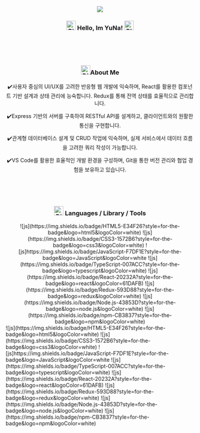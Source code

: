 <div align=center>
  <img src="https://capsule-render.vercel.app/api?type=waving&color=a1daf5&height=150&section=header&text=YuNa's%20GitHub&fontSize=42" />
</div>

<div align=center>
  <h3>
    <img src="https://raw.githubusercontent.com/Tarikul-Islam-Anik/Animated-Fluent-Emojis/master/Emojis/Smilies/Blue%20Heart.png" alt="Blue Heart" width="25" height="25" />
    Hello, Im YuNa!
    <img src="https://raw.githubusercontent.com/Tarikul-Islam-Anik/Animated-Fluent-Emojis/master/Emojis/Smilies/Blue%20Heart.png" alt="Blue Heart" width="25" height="25" />
  </h3>
</div>
</br>
</br>
</br>
<div align=center>
  <h3><img src="https://raw.githubusercontent.com/Tarikul-Islam-Anik/Animated-Fluent-Emojis/master/Emojis/Smilies/Dizzy.png" alt="Dizzy" width="25" height="25" />About Me</h3>
  <p>✔️사용자 중심의 UI/UX를 고려한 반응형 웹 개발에 익숙하며, React를 활용한 컴포넌트 기반 설계과 상태 관리에 능숙합니다. Redux를 통해 전역 상태를 효율적으로 관리합니다.</p>
  <p>✔️Express 기반의 서버를 구축하여 RESTful API를 설계하고, 클라이언트와의 원활한 통신을 구현합니다.</p>
  <p>✔️관계형 데이터베이스 설계 및 CRUD 작업에 익숙하며, 실제 서비스에서 데이터 흐름을 고려한 쿼리 작성이 가능합니다.</p>
  <p>✔️VS Code를 활용한 효율적인 개발 환경을 구성하며, Git을 통한 버전 관리와 협업 경험을 보유하고 있습니다.</p>
</div>
</br>
</br>
</br>
<div align=center>
  <h3>
    <img src="https://raw.githubusercontent.com/Tarikul-Islam-Anik/Animated-Fluent-Emojis/master/Emojis/Smilies/Dizzy.png" alt="Dizzy" width="25" height="25" />
    Languages / Library / Tools
  </h3>
  ![js](https://img.shields.io/badge/HTML5-E34F26?style=for-the-badge&logo=html5&logoColor=white)
  ![js](https://img.shields.io/badge/CSS3-1572B6?style=for-the-badge&logo=css3&logoColor=white)
  ![js]https://img.shields.io/badge/JavaScript-F7DF1E?style=for-the-badge&logo=JavaScript&logoColor=white
  ![js](https://img.shields.io/badge/TypeScript-007ACC?style=for-the-badge&logo=typescript&logoColor=white)
  ![js](https://img.shields.io/badge/React-20232A?style=for-the-badge&logo=react&logoColor=61DAFB)
  ![js](https://img.shields.io/badge/Redux-593D88?style=for-the-badge&logo=redux&logoColor=white)
  ![js](https://img.shields.io/badge/Node.js-43853D?style=for-the-badge&logo=node.js&logoColor=white)
  ![js](https://img.shields.io/badge/npm-CB3837?style=for-the-badge&logo=npm&logoColor=white)
</div>
  ![js](https://img.shields.io/badge/HTML5-E34F26?style=for-the-badge&logo=html5&logoColor=white)
  ![js](https://img.shields.io/badge/CSS3-1572B6?style=for-the-badge&logo=css3&logoColor=white)
  ![js]https://img.shields.io/badge/JavaScript-F7DF1E?style=for-the-badge&logo=JavaScript&logoColor=white
  ![js](https://img.shields.io/badge/TypeScript-007ACC?style=for-the-badge&logo=typescript&logoColor=white)
  ![js](https://img.shields.io/badge/React-20232A?style=for-the-badge&logo=react&logoColor=61DAFB)
  ![js](https://img.shields.io/badge/Redux-593D88?style=for-the-badge&logo=redux&logoColor=white)
  ![js](https://img.shields.io/badge/Node.js-43853D?style=for-the-badge&logo=node.js&logoColor=white)
  ![js](https://img.shields.io/badge/npm-CB3837?style=for-the-badge&logo=npm&logoColor=white)
